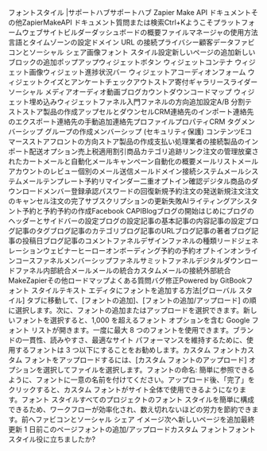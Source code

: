 フォントスタイル |サポートハブサポートハブ Zapier Make API ドキュメントその他ZapierMakeAPI ドキュメント質問または検索Ctrl+Kようこそプラットフォームウェブサイトビルダーダッシュボードの概要ファイルマネージャの使用方法言語とタイムゾーンの設定ドメイン URL の接続プライバシー顧客データファビコンとソーシャル シェア画像フォント スタイル設定新しいページの追加新しいブロックの追加ポップアップウィジェットボタン ウィジェットコンテナ ウィジェット画像ウィジェット進捗状況バー ウィジェットアコーディオンフォーム ウィジェットクイズとアンケートチェックアウトストア寄付ギャラリースライダーソーシャル メディアオーディオ動画ブログカウントダウンコードマップ ウィジェット埋め込みウィジェットファネル入門ファネルの方向追加設定A/B 分割テストストア製品の作成アップセルとダウンセルCRM連絡先のインポート連絡先のエクスポート連絡先の手動追加連絡先プロファイルプロパティCRM タグメンバーシップ グループの作成メンバーシップ (セキュリティ保護) コンテンツEコマースストアフロントの方向ストア製品の作成支払い処理業者の接続製品のインポート配送オプション売上税適用割引商品カテゴリ追跡リンク注文の管理放棄されたカートメールと自動化メールキャンペーン自動化の概要メールリストメールアカウントのレビュー個別のメール送信メールドメイン接続システムメールシステムメールテンプレート予約リマインダー二重オプトイン確認デジタル商品のダウンロードメンバー登録承認パスワードの回復新規予約注文の発送新規注文注文のキャンセル注文の完了サブスクリプションの更新失敗AIライティングアシスタント予約と予約予約の作成Facebook CAPIBlogブログの開始はじめにブログのヘッダーとサイドバーの設定ブログの設定記事の基本記事の内容記事の設定ブログ記事のタグブログ記事のカテゴリブログ記事のURLブログ記事の著者ブログ記事の投稿日ブログ記事のコメントファネルデザインファネルの種類リードジェネレーションウェビナーヒーローオンボーディング予約の予約オプトインオンラインコースファネルメンバーシップファネルサミットファネルデジタルダウンロードファネル内部統合メールメールの統合カスタムメールの接続外部統合MakeZapierその他ロードマップよくある質問バグ修正Powered by GitBookフォント スタイルテキスト エディタにフォントを追加する方法[グローバル スタイル] タブに移動して、[フォントの追加]、[フォントの追加/アップロード] の順に選択します。次に、フォントの追加またはアップロードを選択できます。新しいフォントを選択すると、1,000 を超えるフォント オプションを含む Google フォント リストが開きます。一度に最大 8 つのフォントを使用できます。ブランドの一貫性、読みやすさ、最適なサイト パフォーマンスを維持するために、使用するフォントは 3 つ以下にすることをお勧めします。カスタム フォントカスタム フォントをアップロードするには、[カスタム フォントのアップロード] オプションを選択してファイルを選択します。フォントの命名: 簡単に参照できるように、フォントに一意の名前を付けてください。アップロード後、「完了」をクリックすると、カスタム フォントがサイト全体で使用できるようになります。フォント スタイルすべてのプロジェクトのフォント スタイルを簡単に構成できるため、ワークフローが効率化され、数え切れないほどの労力を節約できます。前へファビコンとソーシャル シェア イメージ次へ新しいページを追加最終更新 1 日前このページフォントの追加/アップロードカスタム フォントフォント スタイル役に立ちましたか?